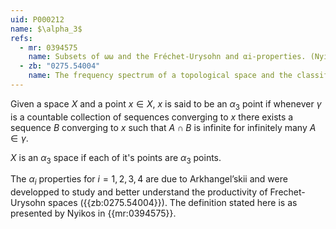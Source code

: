 ```yaml
---
uid: P000212
name: $\alpha_3$
refs:
  - mr: 0394575
    name: Subsets of ωω and the Fréchet-Urysohn and αi-properties. (Nyikos, P.)
  - zb: "0275.54004"
    name: The frequency spectrum of a topological space and the classification of spaces (Arkhangel’skii, A. V.)
---
```


Given a space $X$ and a point $x \in X$, $x$ is said to be an $\alpha_3$ point if  whenever $\gamma$ is a countable collection of sequences converging to $x$ there exists a sequence $B$ converging to $x$ such that $A\cap B$ is infinite for infinitely many $A \in \gamma$.

$X$ is an $\alpha_3$ space if each of it's points are $\alpha_3$ points.

The $\alpha_i$ properties for $i = 1, 2, 3, 4$ are due to Arkhangel’skii and were developped to study and better understand the productivity of Frechet-Urysohn spaces ({{zb:0275.54004}}). The definition stated here is as presented by Nyikos in {{mr:0394575}}.